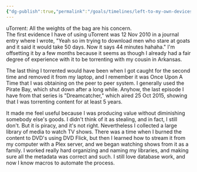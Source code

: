 ```yaml
---
{"dg-publish":true,"permalink":"/goals/timelines/left-to-my-own-devices-u-torrent/","title":"Left to my own devices (uTorrent)","tags":["timeline","personal"],"created":"","updated":""}
---
```



uTorrent: All the weights of the bag are his concern.  
The first evidence I have of using uTorrent was 12 Nov 2010 in a journal entry where I wrote, "Yeah so im trying to download men who stare at goats and it said it would take 50 days. Now it says 44 minutes hahaha." I'm offsetting it by a few months because it seems as though I already had a fair degree of experience with it to be torrenting with my cousin in Arkansas.  

The last thing I torrented would have been when I got caught for the second time and removed it from my laptop, and I remember it was Once Upon A Time that I was obtaining on the peer to peer system. I generally used the Pirate Bay, which shut down after a long while. Anyhow, the last episode I have from that series is "Dreamcatcher," which aired 25 Oct 2015, showing that I was torrenting content for at least 5 years.  

It made me feel useful because I was producing value without diminishing somebody else's goods. I didn't think of it as stealing, and in fact, I still don't. But it is piracy, and it's not right. Nevertheless I collected a large library of media to watch TV shows. There was a time when I burned the content to DVD's using DVD Flick, but then I learned how to stream it from my computer with a Plex server, and we began watching shows from it as a family. I worked really hard organizing and naming my libraries, and making sure all the metadata was correct and such. I still love database work, and now I know macros to automate the process.